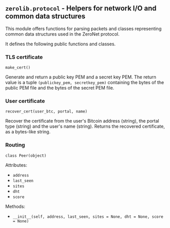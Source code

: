 ## `zerolib.protocol` - Helpers for network I/O and common data structures

This module offers functions for parsing packets and classes representing common data structures used in the ZeroNet protocol.

It defines the following public functions and classes.

### TLS certificate

`make_cert()`

Generate and return a public key PEM and a secret key PEM. The return value is a tuple `(publickey_pem, secretkey_pem)` containing the bytes of the public PEM file and the bytes of the secret PEM file.

### User certificate

`recover_cert(user_btc, portal, name)`

Recover the certificate from the user's Bitcoin address (string), the portal type (string) and the user's name (string). Returns the recovered certificate, as a bytes-like string.

### Routing

`class Peer(object)`

Attributes:

- `address`
- `last_seen`
- `sites`
- `dht`
- `score`

Methods:

- `__init__(self, address, last_seen, sites = None, dht = None, score = None)`
